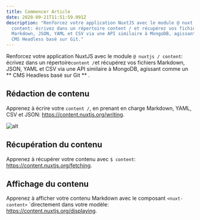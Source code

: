 ```yaml
---
title: Commencer Article
date: 2020-09-21T11:51:59.091Z
description: "Renforcez votre application NuxtJS avec le module @ nuxt /
  content: écrivez dans un répertoire content / et récupérez vos fichiers
  Markdown, JSON, YAML et CSV via une API similaire à MongoDB, agissant comme un
  CMS Headless basé sur Git."
---
```


Renforcez votre application NuxtJS avec le module `@ nuxtjs / content`: écrivez dans un répertoire` content / `et récupérez vos fichiers Markdown, JSON, YAML et CSV via une API similaire à MongoDB, agissant comme un ** CMS Headless basé sur Git ** .

## Rédaction de contenu

Apprenez à écrire votre `content /`, en prenant en charge Markdown, YAML, CSV et JSON: https://content.nuxtjs.org/writing.


![alt](https://s3-eu-west-1.amazonaws.com/mhikes-prod-media/hikes/5e3c1b7639549/5e3c1b7639549.jpg)

## Récupération du contenu

Apprenez à récupérer votre contenu avec `$ content`: https://content.nuxtjs.org/fetching.

## Affichage du contenu

Apprenez à afficher votre contenu Markdown avec le composant `<nuxt-content>` `directement dans votre modèle: https://content.nuxtjs.org/displaying.